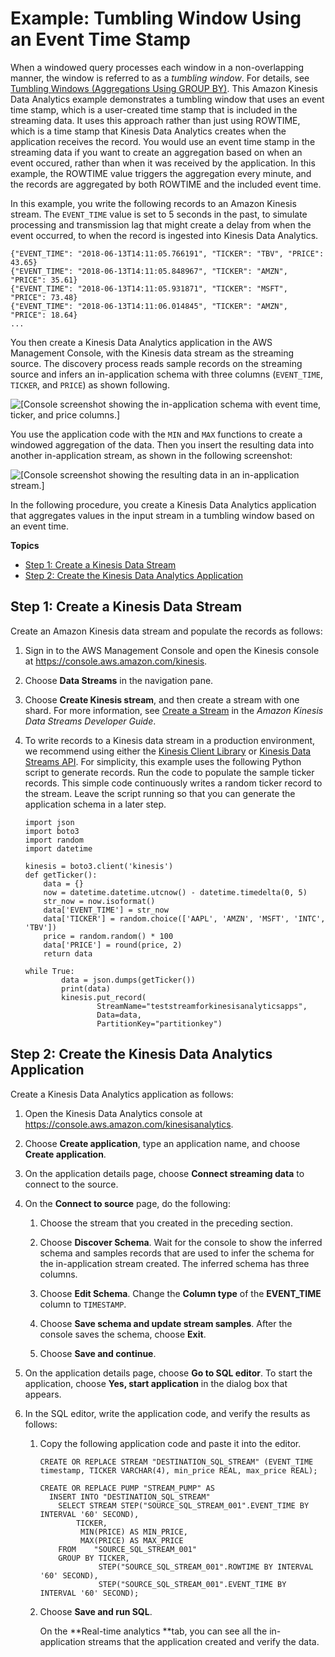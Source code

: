 # Example: Tumbling Window Using an Event Time Stamp<a name="examples-window-tumbling-event"></a>

When a windowed query processes each window in a non\-overlapping manner, the window is referred to as a *tumbling window*\. For details, see [Tumbling Windows \(Aggregations Using GROUP BY\)](tumbling-window-concepts.md)\. This Amazon Kinesis Data Analytics example demonstrates a tumbling window that uses an event time stamp, which is a user\-created time stamp that is included in the streaming data\. It uses this approach rather than just using ROWTIME, which is a time stamp that Kinesis Data Analytics creates when the application receives the record\. You would use an event time stamp in the streaming data if you want to create an aggregation based on when an event occured, rather than when it was received by the application\. In this example, the ROWTIME value triggers the aggregation every minute, and the records are aggregated by both ROWTIME and the included event time\. 

In this example, you write the following records to an Amazon Kinesis stream\. The `EVENT_TIME` value is set to 5 seconds in the past, to simulate processing and transmission lag that might create a delay from when the event occurred, to when the record is ingested into Kinesis Data Analytics\.

```
{"EVENT_TIME": "2018-06-13T14:11:05.766191", "TICKER": "TBV", "PRICE": 43.65}
{"EVENT_TIME": "2018-06-13T14:11:05.848967", "TICKER": "AMZN", "PRICE": 35.61}
{"EVENT_TIME": "2018-06-13T14:11:05.931871", "TICKER": "MSFT", "PRICE": 73.48}
{"EVENT_TIME": "2018-06-13T14:11:06.014845", "TICKER": "AMZN", "PRICE": 18.64}
...
```

You then create a Kinesis Data Analytics application in the AWS Management Console, with the Kinesis data stream as the streaming source\. The discovery process reads sample records on the streaming source and infers an in\-application schema with three columns \(`EVENT_TIME`, `TICKER`, and `PRICE`\) as shown following\.

![\[Console screenshot showing the in-application schema with event time, ticker, and price columns.\]](http://docs.aws.amazon.com/kinesisanalytics/latest/dev/images/ex_tumbling_event_schema.png)

You use the application code with the `MIN` and `MAX` functions to create a windowed aggregation of the data\. Then you insert the resulting data into another in\-application stream, as shown in the following screenshot: 

![\[Console screenshot showing the resulting data in an in-application stream.\]](http://docs.aws.amazon.com/kinesisanalytics/latest/dev/images/ex_tumbling_event.png)

In the following procedure, you create a Kinesis Data Analytics application that aggregates values in the input stream in a tumbling window based on an event time\.

**Topics**
+ [Step 1: Create a Kinesis Data Stream](#examples-window-tumbling-event-1)
+ [Step 2: Create the Kinesis Data Analytics Application](#examples-window-tumbling-event-2)

## Step 1: Create a Kinesis Data Stream<a name="examples-window-tumbling-event-1"></a>

Create an Amazon Kinesis data stream and populate the records as follows:

1. Sign in to the AWS Management Console and open the Kinesis console at [https://console\.aws\.amazon\.com/kinesis](https://console.aws.amazon.com/kinesis)\.

1. Choose **Data Streams** in the navigation pane\.

1. Choose **Create Kinesis stream**, and then create a stream with one shard\. For more information, see [Create a Stream](http://docs.aws.amazon.com/streams/latest/dev/learning-kinesis-module-one-create-stream.html) in the *Amazon Kinesis Data Streams Developer Guide*\.

1. To write records to a Kinesis data stream in a production environment, we recommend using either the [Kinesis Client Library](http://docs.aws.amazon.com/streams/latest/dev/developing-producers-with-kpl.html) or [Kinesis Data Streams API](http://docs.aws.amazon.com/streams/latest/dev/developing-producers-with-sdk.html)\. For simplicity, this example uses the following Python script to generate records\. Run the code to populate the sample ticker records\. This simple code continuously writes a random ticker record to the stream\. Leave the script running so that you can generate the application schema in a later step\.

   ```
   import json
   import boto3
   import random
   import datetime
   
   kinesis = boto3.client('kinesis')
   def getTicker():
       data = {}
       now = datetime.datetime.utcnow() - datetime.timedelta(0, 5)
       str_now = now.isoformat()
       data['EVENT_TIME'] = str_now
       data['TICKER'] = random.choice(['AAPL', 'AMZN', 'MSFT', 'INTC', 'TBV'])
       price = random.random() * 100
       data['PRICE'] = round(price, 2)
       return data
   
   while True:
           data = json.dumps(getTicker())
           print(data)
           kinesis.put_record(
                   StreamName="teststreamforkinesisanalyticsapps",
                   Data=data,
                   PartitionKey="partitionkey")
   ```

## Step 2: Create the Kinesis Data Analytics Application<a name="examples-window-tumbling-event-2"></a>

Create a Kinesis Data Analytics application as follows:

1. Open the Kinesis Data Analytics console at [ https://console\.aws\.amazon\.com/kinesisanalytics](https://console.aws.amazon.com/kinesisanalytics)\.

1. Choose **Create application**, type an application name, and choose **Create application**\.

1. On the application details page, choose **Connect streaming data** to connect to the source\. 

1. On the **Connect to source** page, do the following:

   1. Choose the stream that you created in the preceding section\. 

   1. Choose **Discover Schema**\. Wait for the console to show the inferred schema and samples records that are used to infer the schema for the in\-application stream created\. The inferred schema has three columns\.

   1. Choose **Edit Schema**\. Change the **Column type** of the **EVENT\_TIME** column to `TIMESTAMP`\.

   1. Choose **Save schema and update stream samples**\. After the console saves the schema, choose **Exit**\.

   1. Choose **Save and continue**\.

1. On the application details page, choose **Go to SQL editor**\. To start the application, choose **Yes, start application** in the dialog box that appears\.

1. In the SQL editor, write the application code, and verify the results as follows:

   1. Copy the following application code and paste it into the editor\.

      ```
      CREATE OR REPLACE STREAM "DESTINATION_SQL_STREAM" (EVENT_TIME timestamp, TICKER VARCHAR(4), min_price REAL, max_price REAL);
      
      CREATE OR REPLACE PUMP "STREAM_PUMP" AS 
        INSERT INTO "DESTINATION_SQL_STREAM" 
          SELECT STREAM STEP("SOURCE_SQL_STREAM_001".EVENT_TIME BY INTERVAL '60' SECOND),
              TICKER,
               MIN(PRICE) AS MIN_PRICE,
               MAX(PRICE) AS MAX_PRICE
          FROM    "SOURCE_SQL_STREAM_001"
          GROUP BY TICKER, 
                   STEP("SOURCE_SQL_STREAM_001".ROWTIME BY INTERVAL '60' SECOND), 
                   STEP("SOURCE_SQL_STREAM_001".EVENT_TIME BY INTERVAL '60' SECOND);
      ```

   1. Choose **Save and run SQL**\. 

      On the **Real\-time analytics **tab, you can see all the in\-application streams that the application created and verify the data\. 
